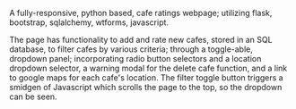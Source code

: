 A fully-responsive, python based, cafe ratings webpage; utilizing flask, bootstrap, sqlalchemy, wtforms, javascript.

The page has functionality to add and rate new cafes, stored in an SQL database, 
to filter cafes by various criteria; through a toggle-able, dropdown panel; 
incorporating radio button selectors and a location dropdown selector,
a warning modal for the delete cafe function,
and a link to google maps for each cafe's location.
The filter toggle button triggers a smidgen of Javascript which scrolls the page to the top, so the dropdown can be seen.
